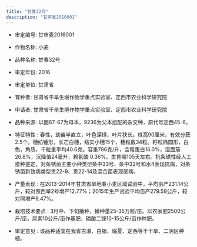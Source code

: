 ```yaml
---
title: "甘春32号"
description: "甘审麦2016001"
---
```

* 审定编号:  甘审麦2016001

*  作物名称:  小麦

*  品种名称:  甘春32号

*  审定年份:  2016

*  审定单位:  甘肃省

* 育种者:  甘肃省干旱生境作物学重点实验室、定西市农业科学研究院

*  申请者:  甘肃省干旱生境作物学重点实验室、定西市农业科学研究院

*  品种来源:  以固87-67为母本，9236为父本组配的杂交种，原代号定西45-6。

*  特征特性 : 
春性，幼苗半直立，叶色深绿，叶片狭长。株高90厘米，有效分蘖2.5个。穗纺锤形，长芒白穗，结实小穗15个，穗粒数34粒。籽粒椭圆形，白色，角质，千粒重平均40.6克。容重786克/升，含粗蛋白16.0%，湿面筋26.8%，沉降值24毫升，赖氨酸 0.36%。生育期105天左右。抗条锈性经人工接种鉴定，对条锈菌主要小种类型条中33号、条中32号和水4表现抗病，对条锈菌新致病类型贵22-9、贵22-14及混合菌表现感病。
 
*  产量表现 : 
在2013-2014年甘肃省旱地春小麦区域试验中，平均亩产231.14公斤，较对照西旱2号增产12.77%；2015年生产试验平均亩产279.59公斤，较对照增产6.47%。

*  栽培技术要点 : 
3月中、下旬播种，播种量25-35万粒/亩。以农家肥2500公斤/亩，尿素10公斤/亩作基肥，磷酸二铵10-15公斤/亩作种肥。

*  审定意见 : 
该品种适宜在我省古浪、白银、临夏、定西等半干旱、二阴区种植。
